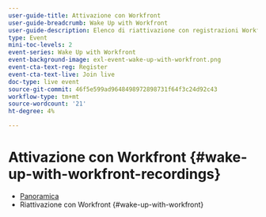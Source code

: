 ```yaml
---
user-guide-title: Attivazione con Workfront
user-guide-breadcrumb: Wake Up with Workfront
user-guide-description: Elenco di riattivazione con registrazioni Workfront
type: Event
mini-toc-levels: 2
event-series: Wake Up with Workfront
event-background-image: exl-event-wake-up-with-workfront.png
event-cta-text-reg: Register
event-cta-text-live: Join live
doc-type: live event
source-git-commit: 46f5e599ad9648498972898731f64f3c24d92c43
workflow-type: tm+mt
source-wordcount: '21'
ht-degree: 4%

---
```



# Attivazione con Workfront {#wake-up-with-workfront-recordings}

+ [Panoramica](overview.md)
+ Riattivazione con Workfront {#wake-up-with-workfront}
